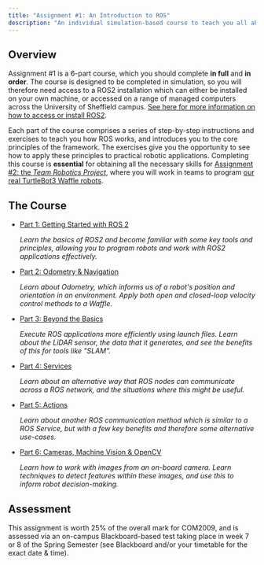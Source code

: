 ```yaml
---
title: "Assignment #1: An Introduction to ROS"
description: "An individual simulation-based course to teach you all about ROS2"
--- 
```


## Overview

Assignment #1 is a 6-part course, which you should complete **in full** and **in order**. The course is designed to be completed in simulation, so you will therefore need access to a ROS2 installation which can either be installed on your own machine, or accessed on a range of managed computers across the University of Sheffield campus. [See here for more information on how to access or install ROS2](../../ros/README.md).

Each part of the course comprises a series of step-by-step instructions and exercises to teach you how ROS works, and introduces you to the core principles of the framework. The exercises give you the opportunity to see how to apply these principles to practical robotic applications. Completing this course is **essential** for obtaining all the necessary skills for [Assignment #2: the *Team Robotics Project*](../assignment2/README.md), where you will work in teams to program [our real TurtleBot3 Waffle robots](../../waffles/README.md).  

## The Course

* [Part 1: Getting Started with ROS 2](./part1.md)

    *Learn the basics of ROS2 and become familiar with some key tools and principles, allowing you to program robots and work with ROS2 applications effectively.*

* [Part 2: Odometry & Navigation](./part2.md)

    *Learn about Odometry, which informs us of a robot's position and orientation in an environment. Apply both open and closed-loop velocity control methods to a Waffle.*

* [Part 3: Beyond the Basics](./part3.md)

    *Execute ROS applications more efficiently using launch files. Learn about the LiDAR sensor, the data that it generates, and see the benefits of this for tools like "SLAM".*

* [Part 4: Services](./part4.md)

    *Learn about an alternative way that ROS nodes can communicate across a ROS network, and the situations where this might be useful.*

* [Part 5: Actions](./part5.md)

    *Learn about another ROS communication method which is similar to a ROS Service, but with a few key benefits and therefore some alternative use-cases.*

* [Part 6: Cameras, Machine Vision & OpenCV](./part6.md)

    *Learn how to work with images from an on-board camera. Learn techniques to detect features within these images, and use this to inform robot decision-making.*

## Assessment

This assignment is worth 25% of the overall mark for COM2009, and is assessed via an on-campus Blackboard-based test taking place in week 7 or 8 of the Spring Semester (see Blackboard and/or your timetable for the exact date & time). 